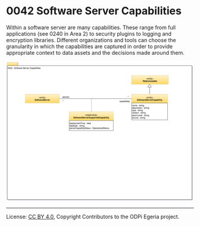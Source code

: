<!-- SPDX-License-Identifier: CC-BY-4.0 -->
<!-- Copyright Contributors to the ODPi Egeria project. -->

# 0042 Software Server Capabilities

Within a software server are many capabilities.
These range from full applications (see 0240 in Area 2)
to security plugins to logging and encryption libraries.
Different organizations and tools can choose the granularity
in which the capabilities are captured in order to provide appropriate
context to data assets and the decisions made around them.

![UML](0042-Software-Server-Capabilities.png)



----
License: [CC BY 4.0](https://creativecommons.org/licenses/by/4.0/),
Copyright Contributors to the ODPi Egeria project.